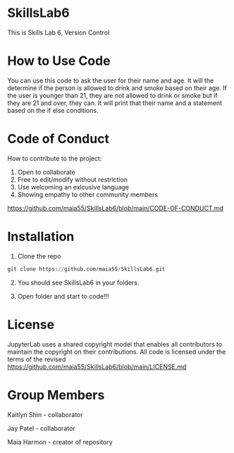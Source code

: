 # SkillsLab6
This is Skills Lab 6, Version Control

# How to Use Code
You can use this code to ask the user for their name and age. It will the determine if the person is allowed to drink and smoke
based on their age. If the user is younger than 21, they are not allowed to drink or smoke but if they are 21 and over, they can.
It will print that their name and a statement based on the if else conditions. 

# Code of Conduct 
How to contribute to the project: 
1. Open to collaborate 
2. Free to edit/modify without restriction 
3. Use welcoming an exlcusive language 
4. Showing empathy to other community members

https://github.com/maia55/SkillsLab6/blob/main/CODE-OF-CONDUCT.md


# Installation 
1. Clone the repo
```python
git clone https://github.com/maia55/SkillsLab6.git
```
2. You should see SkillsLab6 in your folders. 

3. Open folder and start to code!!!

# License 
JupyterLab uses a shared copyright model that enables all contributors to maintain the copyright on their contributions. All code is licensed under the terms of the revised https://github.com/maia55/SkillsLab6/blob/main/LICENSE.md

# Group Members 
Kaitlyn Shin - collaborator

Jay Patel - collaborator

Maia Harmon - creator of repository 
